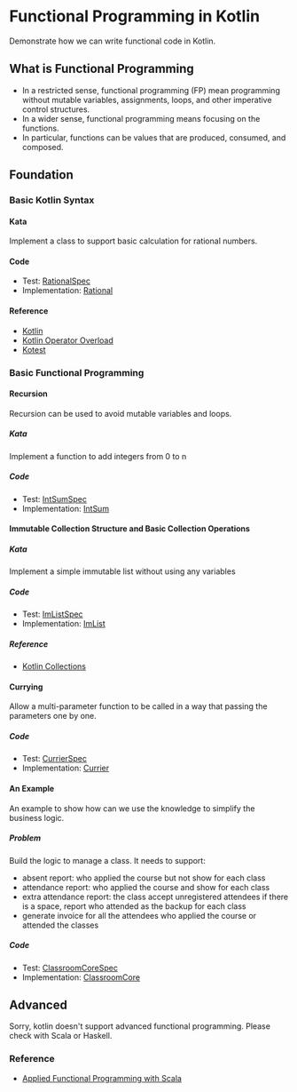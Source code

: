 # Functional Programming in Kotlin

Demonstrate how we can write functional code in Kotlin.

## What is Functional Programming
* In a restricted sense, functional programming (FP) mean programming without mutable variables, assignments, loops, and other imperative control structures.
* In a wider sense, functional programming means focusing on the functions.
* In particular, functions can be values that are produced, consumed, and composed.

## Foundation

### Basic Kotlin Syntax

#### Kata
Implement a class to support basic calculation for rational numbers.

#### Code
* Test: [RationalSpec](app/src/test/kotlin/me/heaton/RationalSpec.kt)
* Implementation: [Rational](app/src/main/kotlin/me/heaton/Rational.kt)

#### Reference
* [Kotlin](https://kotlinlang.org/docs/home.html)
* [Kotlin Operator Overload](https://kotlinlang.org/docs/reference/operator-overloading.html)
* [Kotest](https://kotest.io/)

### Basic Functional Programming

#### Recursion
Recursion can be used to avoid mutable variables and loops.

##### Kata
Implement a function to add integers from 0 to n

##### Code
* Test: [IntSumSpec](app/src/test/kotlin/me/heaton/IntSumSpec.kt)
* Implementation: [IntSum](app/src/main/kotlin/me/heaton/IntSum.kt)

#### Immutable Collection Structure and Basic Collection Operations

##### Kata
Implement a simple immutable list without using any variables

##### Code
* Test: [ImListSpec](app/src/test/kotlin/me/heaton/ImListSpec.kt)
* Implementation: [ImList](app/src/main/kotlin/me/heaton/ImList.kt)

##### Reference
* [Kotlin Collections](https://kotlinlang.org/docs/collections-overview.html)

#### Currying
Allow a multi-parameter function to be called in a way that passing the parameters one by one.

##### Code
* Test: [CurrierSpec](app/src/test/kotlin/me/heaton/CurrierSpec.kt)
* Implementation: [Currier](app/src/main/kotlin/me/heaton/Currier.kt)

#### An Example
An example to show how can we use the knowledge to simplify the business logic.

##### Problem
Build the logic to manage a class. It needs to support:
* absent report: who applied the course but not show for each class
* attendance report: who applied the course and show for each class
* extra attendance report: the class accept unregistered attendees if there is a space, report who attended as the backup for each class
* generate invoice for all the attendees who applied the course or attended the classes

##### Code
* Test: [ClassroomCoreSpec](app/src/test/kotlin/me/heaton/classroom/ClassroomCoreSpec.kt)
* Implementation: [ClassroomCore](app/src/main/kotlin/me/heaton/classroom/ClassroomCore.kt)

## Advanced

Sorry, kotlin doesn't support advanced functional programming. Please check with Scala or Haskell.

### Reference
* [Applied Functional Programming with Scala](https://gist.github.com/jdegoes/97459c0045f373f4eaf126998d8f65dc)